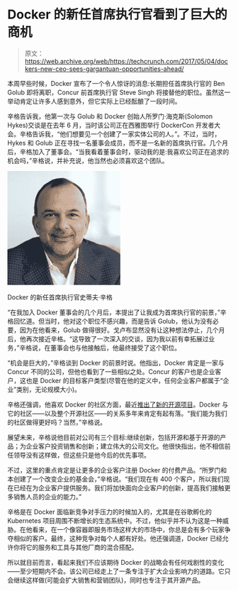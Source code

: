 # Docker 的新任首席执行官看到了巨大的商机 

> 原文：<https://web.archive.org/web/https://techcrunch.com/2017/05/04/dockers-new-ceo-sees-gargantuan-opportunities-ahead/>

本周早些时候，Docker 宣布了一个令人惊讶的消息:长期担任首席执行官的 Ben Golub 即将离职，Concur 前首席执行官 Steve Singh 将接替他的职位。虽然这一举动肯定让许多人感到意外，但它实际上已经酝酿了一段时间。

辛格告诉我，他第一次与 Golub 和 Docker 创始人所罗门·海克斯(Solomon Hykes)交谈是在去年 6 月，当时该公司正在西雅图举行 DockerCon 开发者大会。辛格告诉我，“他们想要见一个创建了一家实体公司的人。”。不过，当时，Hykes 和 Golub 正在寻找一名董事会成员，而不是一名新的首席执行官。几个月后，辛格加入了董事会。“当我看着董事会时，驱动我的是:我喜欢公司正在追求的机会吗，”辛格说，并补充说，他当然也必须喜欢这个团队。

[![](img/fb99ab4e7c55961b8440b6e0d288f3d6.png)](https://web.archive.org/web/20221225233840/https://techcrunch.com/wp-content/uploads/2017/05/85077de2-f5a3-4ae0-a43f-e64aa00e5db8-2.png)

Docker 的新任首席执行官史蒂夫·辛格

“在我加入 Docker 董事会的几个月后，本提出了让我成为首席执行官的前景，”辛格回忆道。但当时，他对这个职位不感兴趣，而是告诉 Golub，他认为没有必要，因为在他看来，Golub 做得很好。戈卢布显然没有让这种想法停止，几个月后，他再次接近辛格。“这导致了一次深入的交谈，因为我以前有幸拓展过业务，”辛格说，在董事会也与他接触后，他最终接受了这个职位。

“机会是巨大的，”辛格谈到 Docker 的前景时说。他指出，Docker 肯定是一家与 Concur 不同的公司，但他也看到了一些相似之处。Concur 的客户也是企业客户，这也是 Docker 的目标客户类型(尽管在他的定义中，任何企业客户都属于“企业”类别，无论规模大小)。

辛格还强调，他喜欢 Docker 的社区方面，最近[推出了新的开源项目](https://web.archive.org/web/20221225233840/https://blog.docker.com/2017/04/introducing-the-moby-project/)。Docker 与它的社区——以及整个开源社区——的关系多年来肯定有起有落。“我们能为我们的社区做得更好吗？当然，”辛格说。

展望未来，辛格说他目前对公司有三个目标:继续创新，包括开源和基于开源的产品；为企业客户投资销售和创新；建立伟大的公司文化。他很快指出，他不相信前任领导没有这样做，但这些只是他今后的优先事项。

不过，这里的重点肯定是让更多的企业客户注册 Docker 的付费产品。“所罗门和本创建了一个改变企业的基金会，”辛格说。“我们现在有 400 个客户，所以我们现在已经在为企业客户提供服务。我们将加快面向企业客户的创新，提高我们接触更多销售人员的企业的能力。”

辛格是在 Docker 面临新竞争对手压力的时候加入的，尤其是在谷歌孵化的 Kubernetes 项目周围不断增长的生态系统中。不过，他似乎并不认为这是一种威胁。在他看来，在一个像容器即服务市场这样大的市场中，你总是会有多个玩家争夺相似的客户。最终，这种竞争对每个人都有好处。他还强调道，Docker 已经允许你将它的服务和工具与其他厂商的混合搭配。

所以就目前而言，看起来我们不应该期待 Docker 的战略会有任何戏剧性的变化——至少短期内不会。该公司已经走上了一条专注于扩大企业影响力的道路。它只会继续这样做(可能会扩大销售和营销团队)，同时也专注于其开源产品。